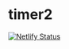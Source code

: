 # timer2

[![Netlify Status](https://api.netlify.com/api/v1/badges/82a720e7-ff6e-4350-8fc7-f9dd5589f181/deploy-status)](https://app.netlify.com/sites/rsrtimer/deploys)
